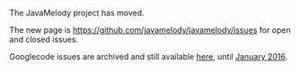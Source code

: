 The JavaMelody project has moved.

The new page is https://github.com/javamelody/javamelody/issues for open and closed issues.

Googlecode issues are archived and still available [here](http://code.google.com/p/javamelody/issues/list), until [January 2016](http://google-opensource.blogspot.fr/2015/03/farewell-to-google-code.html).